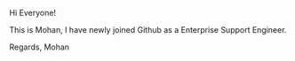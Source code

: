 Hi Everyone!

This is Mohan, I have newly joined Github as a Enterprise Support Engineer.

Regards,
Mohan
